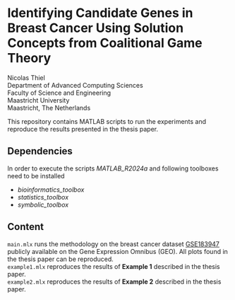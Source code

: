 # Identifying Candidate Genes in Breast Cancer Using Solution Concepts from Coalitional Game Theory
Nicolas Thiel\
Department of Advanced Computing Sciences\
Faculty of Science and Engineering\
Maastricht University\
Maastricht, The Netherlands

This repository contains MATLAB scripts to run the experiments and reproduce the results presented in the thesis paper.

## Dependencies
In order to execute the scripts *MATLAB_R2024a* and following toolboxes need to be installed
- *bioinformatics_toolbox*
- *statistics_toolbox*
- *symbolic_toolbox*

## Content
`main.mlx` runs the methodology on the breast cancer dataset [GSE183947](https://www.ncbi.nlm.nih.gov/geo/query/acc.cgi?acc=GSE183947) publicly available on the Gene Expression Omnibus (GEO). All plots found in the thesis paper can be reproduced.\
`example1.mlx` reproduces the results of **Example 1** described in the thesis paper.\
`example2.mlx` reproduces the results of **Example 2** described in the thesis paper.
